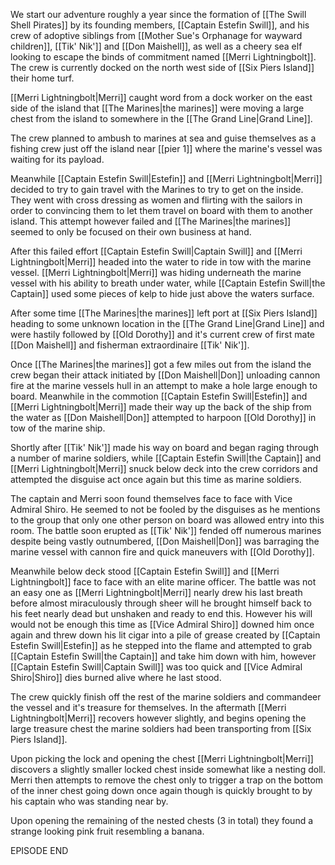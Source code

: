 
We start our adventure roughly a year since the formation of [[The Swill Shell Pirates]] by its founding members, [[Captain Estefin Swill]], and his crew of adoptive siblings from [[Mother Sue's Orphanage for wayward children]], [[Tik' Nik']] and [[Don Maishell]], as well as a cheery sea elf looking to escape the binds of commitment named [[Merri Lightningbolt]]. The crew is currently docked on the north west side of [[Six Piers Island]] their home turf.

[[Merri Lightningbolt|Merri]] caught word from a dock worker on the east side of the island that [[The Marines|the marines]] were moving a large chest from the island to somewhere in the [[The Grand Line|Grand Line]].

The crew planned to ambush to marines at sea and guise themselves as a fishing crew just off the island near [[pier 1]] where the marine's vessel was waiting for its payload. 

Meanwhile [[Captain Estefin Swill|Estefin]] and [[Merri Lightningbolt|Merri]] decided to try to gain travel with the Marines to try to get on the inside. They went with cross dressing as women and flirting with the sailors in order to convincing them to let them travel on board with them to another island. This attempt however failed and [[The Marines|the marines]] seemed to only be focused on their own business at hand.

After this failed effort [[Captain Estefin Swill|Captain Swill]] and [[Merri Lightningbolt|Merri]] headed into the water to ride in tow with the marine vessel. [[Merri Lightningbolt|Merri]] was hiding underneath the marine vessel with his ability to breath under water, while [[Captain Estefin Swill|the Captain]] used some pieces of kelp to hide just above the waters surface.  

After some time [[The Marines|the marines]] left port at [[Six Piers Island]] heading to some unknown location in the [[The Grand Line|Grand Line]] and were hastily followed by [[Old Dorothy]] and it's current crew of first mate [[Don Maishell]] and fisherman extraordinaire [[Tik' Nik']].

Once [[The Marines|the marines]] got a few miles out from the island the crew began their attack initiated by [[Don Maishell|Don]] unloading cannon fire at the marine vessels hull in an attempt to make a hole large enough to board. Meanwhile in the commotion [[Captain Estefin Swill|Estefin]] and [[Merri Lightningbolt|Merri]] made their way up the back of the ship from the water as [[Don Maishell|Don]] attempted to harpoon [[Old Dorothy]] in tow of the marine ship.

Shortly after [[Tik' Nik']] made his way on board and began raging through a number of marine soldiers, while [[Captain Estefin Swill|the Captain]] and [[Merri Lightningbolt|Merri]] snuck below deck into the crew corridors and attempted the disguise act once again but this time as marine soldiers.

The captain and Merri soon found themselves face to face with Vice Admiral Shiro. He seemed to not be fooled by the disguises as he mentions to the group that only one other person on board was allowed entry into this room. The battle soon erupted as [[Tik' Nik']] fended off numerous marines despite being vastly outnumbered, [[Don Maishell|Don]] was barraging the marine vessel with cannon fire and quick maneuvers with [[Old Dorothy]].

Meanwhile below deck stood [[Captain Estefin Swill]] and [[Merri Lightningbolt]] face to face with an elite marine officer. The battle was not an easy one as [[Merri Lightningbolt|Merri]] nearly drew his last breath before almost miraculously through sheer will he brought himself back to his feet nearly dead but unshaken and ready to end this. However his will would not be enough this time as [[Vice Admiral Shiro]] downed him once again and threw down his lit cigar into a pile of grease created by [[Captain Estefin Swill|Estefin]] as he stepped into the flame and attempted to grab [[Captain Estefin Swill|the Captain]] and take him down with him, however [[Captain Estefin Swill|Captain Swill]] was too quick and [[Vice Admiral Shiro|Shiro]] dies burned alive where he last stood.

The crew quickly finish off the rest of the marine soldiers and commandeer the vessel and it's treasure for themselves. In the aftermath [[Merri Lightningbolt|Merri]] recovers however slightly, and begins opening the large treasure chest the marine soldiers had been transporting from [[Six Piers Island]].

Upon picking the lock and opening the chest [[Merri Lightningbolt|Merri]] discovers a slightly smaller locked chest inside somewhat like a nesting doll. Merri then attempts to remove the chest only to trigger a trap on the bottom of the inner chest going down once again though is quickly brought to by his captain who was standing near by.

Upon opening the remaining of the nested chests (3 in total) they found a strange looking pink fruit resembling a banana.

EPISODE END
